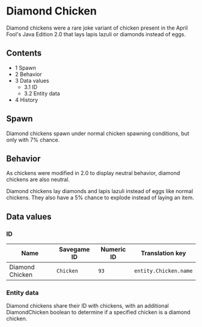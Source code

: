 # Diamond Chicken
Diamond chickens were a rare joke variant of chicken present in the April Fool's Java Edition 2.0 that lays lapis lazuli or diamonds instead of eggs.

## Contents
- 1 Spawn
- 2 Behavior
- 3 Data values
	- 3.1 ID
	- 3.2 Entity data
- 4 History

## Spawn
Diamond chickens spawn under normal chicken spawning conditions, but only with 7% chance.

## Behavior
As chickens were modified in 2.0 to display neutral behavior, diamond chickens are also neutral.

Diamond chickens lay diamonds and lapis lazuli instead of eggs like normal chickens. They also have a 5% chance to explode instead of laying an item.

## Data values
### ID
| Name            | Savegame ID | Numeric ID | Translation key       |
|-----------------|-------------|------------|-----------------------|
| Diamond Chicken | `Chicken`   | `93`       | `entity.Chicken.name` |

### Entity data
Diamond chickens share their ID with chickens, with an additional DiamondChicken boolean to determine if a specified chicken is a diamond chicken.

